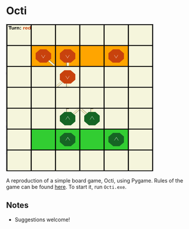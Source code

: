 # Octi

 <img src="images/octi-gameplay.png" width="400" height="400">

A reproduction of a simple board game, Octi, using Pygame. Rules of the game can be found [here](https://tesera.ru/images/items/34098/octi_rules_eng.pdf). To start it, run `Octi.exe`.
 ## Notes
 - Suggestions welcome!
